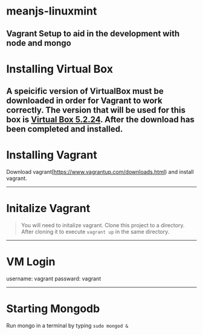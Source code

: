 # meanjs-linuxmint
Vagrant Setup to aid in the development with node and mongo
----

# Installing Virtual Box
A speicific version of VirtualBox must be downloaded in order for Vagrant to work correctly. The version that will be used for this box is  [Virtual Box 5.2.24](https://download.virtualbox.org/virtualbox/5.2.24). After the download has been completed and installed. 
----

# Installing Vagrant
Download vagrant[https://www.vagrantup.com/downloads.html) and install vagrant. 

----
# Initalize Vagrant
> You will need to initalize vagrant.
Clone this project to a directory. After cloning it to execute 
`vagrant up` in the same directory. 

----
# VM Login
username: vagrant passward: vagrant

----
# Starting Mongodb
Run mongo in a terminal by typing `sudo mongod &`
